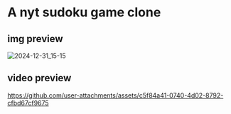 # A nyt sudoku game clone

## img preview
![2024-12-31_15-15](https://github.com/user-attachments/assets/60107afc-2cc8-4f58-a343-6e11543778e7)


## video preview
https://github.com/user-attachments/assets/c5f84a41-0740-4d02-8792-cfbd67cf9675

